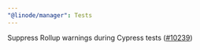 ```yaml
---
"@linode/manager": Tests
---
```


Suppress Rollup warnings during Cypress tests ([#10239](https://github.com/linode/manager/pull/10239))
